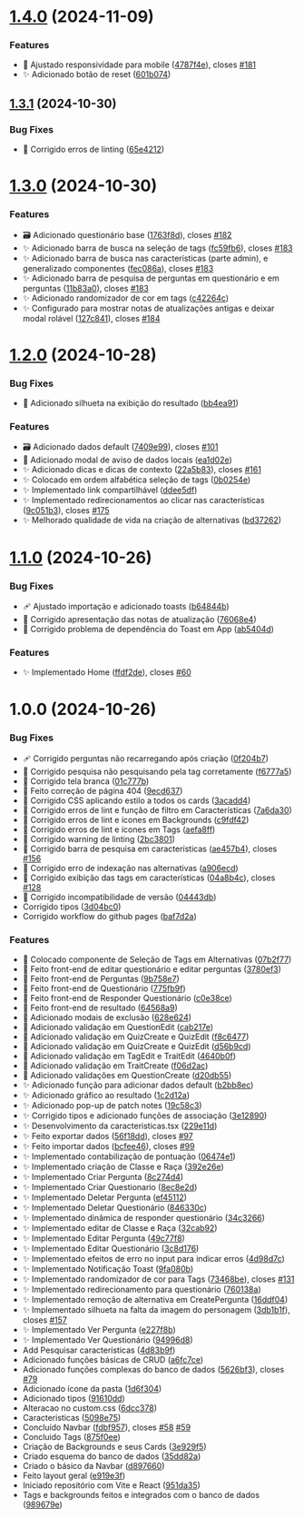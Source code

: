 # [1.4.0](https://github.com/RPG-Engineers/Quiz-RPG/compare/v1.3.1...v1.4.0) (2024-11-09)


### Features

* :lipstick: Ajustado responsividade para mobile ([4787f4e](https://github.com/RPG-Engineers/Quiz-RPG/commit/4787f4e57870fbb76f701b61717aaa53d5217ffb)), closes [#181](https://github.com/RPG-Engineers/Quiz-RPG/issues/181)
* :sparkles: Adicionado botão de reset ([601b074](https://github.com/RPG-Engineers/Quiz-RPG/commit/601b07442f47a5a253f3b31645713534bea13b1f))

## [1.3.1](https://github.com/RPG-Engineers/Quiz-RPG/compare/v1.3.0...v1.3.1) (2024-10-30)


### Bug Fixes

* :rotating_light: Corrigido erros de linting ([65e4212](https://github.com/RPG-Engineers/Quiz-RPG/commit/65e4212923f8b57d0a1d62aec7853faf882d73cd))

# [1.3.0](https://github.com/RPG-Engineers/Quiz-RPG/compare/v1.2.0...v1.3.0) (2024-10-30)


### Features

* :card_file_box: Adicionado questionário base ([1763f8d](https://github.com/RPG-Engineers/Quiz-RPG/commit/1763f8dc5fb154ced520acbc74bb54fb6019e40b)), closes [#182](https://github.com/RPG-Engineers/Quiz-RPG/issues/182)
* :sparkles: Adicionado barra de busca na seleção de tags ([fc59fb6](https://github.com/RPG-Engineers/Quiz-RPG/commit/fc59fb68762987546a4bcc187ddab892d1af739f)), closes [#183](https://github.com/RPG-Engineers/Quiz-RPG/issues/183)
* :sparkles: Adicionado barra de busca nas características (parte admin), e generalizado componentes ([fec086a](https://github.com/RPG-Engineers/Quiz-RPG/commit/fec086ab08d9ce0643c336de2a882c0851d4db6a)), closes [#183](https://github.com/RPG-Engineers/Quiz-RPG/issues/183)
* :sparkles: Adicionado barra de pesquisa de perguntas em questionário e em perguntas ([11b83a0](https://github.com/RPG-Engineers/Quiz-RPG/commit/11b83a0a0823d6339fbff19cf65a0b2af663faff)), closes [#183](https://github.com/RPG-Engineers/Quiz-RPG/issues/183)
* :sparkles: Adicionado randomizador de cor em tags ([c42264c](https://github.com/RPG-Engineers/Quiz-RPG/commit/c42264c584f1c2116e22f44721535ecc518ab3a2))
* :sparkles: Configurado para mostrar notas de atualizações antigas e deixar modal rolável ([127c841](https://github.com/RPG-Engineers/Quiz-RPG/commit/127c841fc3107c1c24156ca07fe93318718ffebb)), closes [#184](https://github.com/RPG-Engineers/Quiz-RPG/issues/184)

# [1.2.0](https://github.com/RPG-Engineers/Quiz-RPG/compare/v1.1.0...v1.2.0) (2024-10-28)


### Bug Fixes

* :lipstick: Adicionado silhueta na exibição do resultado ([bb4ea91](https://github.com/RPG-Engineers/Quiz-RPG/commit/bb4ea917e5bd549ef6966905cbcff0a888772f6a))


### Features

* :card_file_box: Adicionado dados default ([7409e99](https://github.com/RPG-Engineers/Quiz-RPG/commit/7409e991a666de33cc6eae084b155f06ee31e7dd)), closes [#101](https://github.com/RPG-Engineers/Quiz-RPG/issues/101)
* :children_crossing: Adicionado modal de aviso de dados locais ([ea1d02e](https://github.com/RPG-Engineers/Quiz-RPG/commit/ea1d02e009830e15b6f69db70b36a2cc90a1a11c))
* :sparkles: Adicionado dicas e dicas de contexto ([22a5b83](https://github.com/RPG-Engineers/Quiz-RPG/commit/22a5b8350f37eee75910dc3696e0ca1507e10c7e)), closes [#161](https://github.com/RPG-Engineers/Quiz-RPG/issues/161)
* :sparkles: Colocado em ordem alfabética seleção de tags ([0b0254e](https://github.com/RPG-Engineers/Quiz-RPG/commit/0b0254ef60d9fa9cd34ff3bc43df23daa0214b79))
* :sparkles: Implementado link compartilhável ([ddee5df](https://github.com/RPG-Engineers/Quiz-RPG/commit/ddee5df24f7d10c29c896f829438594c6c0db073))
* :sparkles: Implementado redirecionamentos ao clicar nas características ([9c051b3](https://github.com/RPG-Engineers/Quiz-RPG/commit/9c051b3caffaa0d4761c2316195f439c413cdf6c)), closes [#175](https://github.com/RPG-Engineers/Quiz-RPG/issues/175)
* :sparkles: Melhorado qualidade de vida na criação de alternativas ([bd37262](https://github.com/RPG-Engineers/Quiz-RPG/commit/bd37262937c1a51e126ec2c7db5698a5cf826962))

# [1.1.0](https://github.com/RPG-Engineers/Quiz-RPG/compare/v1.0.0...v1.1.0) (2024-10-26)


### Bug Fixes

* :adhesive_bandage: Ajustado importação e adicionado toasts ([b64844b](https://github.com/RPG-Engineers/Quiz-RPG/commit/b64844b4565e12aabf963de88e0a434979e1195f))
* :wrench: Corrigido apresentação das notas de atualização ([76068e4](https://github.com/RPG-Engineers/Quiz-RPG/commit/76068e41abcf661d9d8687b238dced581d95edb2))
* :wrench: Corrigido problema de dependência do Toast em App ([ab5404d](https://github.com/RPG-Engineers/Quiz-RPG/commit/ab5404da2a87d3d5a7efaa9e640ebb80fd774ffa))


### Features

* :sparkles: Implementado Home ([ffdf2de](https://github.com/RPG-Engineers/Quiz-RPG/commit/ffdf2de41ce90e5dc13d4fa61361655f2c193347)), closes [#60](https://github.com/RPG-Engineers/Quiz-RPG/issues/60)

# 1.0.0 (2024-10-26)


### Bug Fixes

* :adhesive_bandage: Corrigido perguntas não recarregando após criação ([0f204b7](https://github.com/RPG-Engineers/Quiz-RPG/commit/0f204b7530aea04b27f52b55d11ad5c4e861299d))
* :bug: Corrigido pesquisa não pesquisando pela tag corretamente ([f6777a5](https://github.com/RPG-Engineers/Quiz-RPG/commit/f6777a59f134542fe52bc5dc086309bf0954186b))
* :bug: Corrigido tela branca ([01c777b](https://github.com/RPG-Engineers/Quiz-RPG/commit/01c777b91f7b67b3beb80a6f2aa216caccab412f))
* :bug: Feito correção de página 404 ([9ecd637](https://github.com/RPG-Engineers/Quiz-RPG/commit/9ecd63733e883249d625662deeeff367f62a70ab))
* :lipstick: Corrigido CSS aplicando estilo a todos os cards ([3acadd4](https://github.com/RPG-Engineers/Quiz-RPG/commit/3acadd4ae6a35ec95422c8efb7bba3705a0ea15c))
* :rotating_light: Corrigido erros de lint e função de filtro em Características ([7a6da30](https://github.com/RPG-Engineers/Quiz-RPG/commit/7a6da30fffbd2d39a8661599204c174be29900ee))
* :rotating_light: Corrigido erros de lint e ícones em Backgrounds ([c9fdf42](https://github.com/RPG-Engineers/Quiz-RPG/commit/c9fdf422cb8b60a5714f33fe98423f49f2021d1b))
* :rotating_light: Corrigido erros de lint e ícones em Tags ([aefa8ff](https://github.com/RPG-Engineers/Quiz-RPG/commit/aefa8ffa21bed33a0c096638f57e4a242d528c29))
* :rotating_light: Corrigido warning de linting ([2bc3801](https://github.com/RPG-Engineers/Quiz-RPG/commit/2bc3801a85130c85e55016714ad2d22e39a91bd6))
* :wrench: Corrigido barra de pesquisa em características ([ae457b4](https://github.com/RPG-Engineers/Quiz-RPG/commit/ae457b46d0f76fea9aa9f0c478f9bdee99246d74)), closes [#156](https://github.com/RPG-Engineers/Quiz-RPG/issues/156)
* :wrench: Corrigido erro de indexação nas alternativas ([a906ecd](https://github.com/RPG-Engineers/Quiz-RPG/commit/a906ecdca401b3785545445f9c50dc8618061a60))
* :wrench: Corrigido exibição das tags em características ([04a8b4c](https://github.com/RPG-Engineers/Quiz-RPG/commit/04a8b4ce63c656ab003abb34742bcbe5c7755899)), closes [#128](https://github.com/RPG-Engineers/Quiz-RPG/issues/128)
* :wrench: Corrigido incompatibilidade de versão ([04443db](https://github.com/RPG-Engineers/Quiz-RPG/commit/04443db9639cde7bed2c5e587b2c386c9a33d57c))
* Corrigido tipos ([3d04bc0](https://github.com/RPG-Engineers/Quiz-RPG/commit/3d04bc04ceff3bfdbaa8e80c7344faa5b4f1f164))
* Corrigido workflow do github pages ([baf7d2a](https://github.com/RPG-Engineers/Quiz-RPG/commit/baf7d2ad482a1ff13aeef6e0466aa864abb210dc))


### Features

* :lipstick: Colocado componente de Seleção de Tags em Alternativas ([07b2f77](https://github.com/RPG-Engineers/Quiz-RPG/commit/07b2f77bc5b84bab6d50a5efd3dbb8a70edb9468))
* :lipstick: Feito front-end de editar questionário e editar perguntas ([3780ef3](https://github.com/RPG-Engineers/Quiz-RPG/commit/3780ef3fb5523ee1ca1a57d39a81124497d611ec))
* :lipstick: Feito front-end de Perguntas ([9b758e7](https://github.com/RPG-Engineers/Quiz-RPG/commit/9b758e7a527a90b9ebb9ae3147f696cfd4b29e82))
* :lipstick: Feito front-end de Questionário ([775fb9f](https://github.com/RPG-Engineers/Quiz-RPG/commit/775fb9f116ec50898a4c739bd626b20aef8093a1))
* :lipstick: Feito front-end de Responder Questionário ([c0e38ce](https://github.com/RPG-Engineers/Quiz-RPG/commit/c0e38ce68738f173f421cfa2b9f7fa9ddfe4d9ed))
* :lipstick: Feito front-end de resultado ([64568a9](https://github.com/RPG-Engineers/Quiz-RPG/commit/64568a937d9a4fbe3867375a15734266b8aab61b))
* :safety_vest: Adicionado modais de exclusão ([628e624](https://github.com/RPG-Engineers/Quiz-RPG/commit/628e6245f6e84b4fab40a53e667188695ede3ff7))
* :safety_vest: Adicionado validação em QuestionEdit ([cab217e](https://github.com/RPG-Engineers/Quiz-RPG/commit/cab217e6e038884f679215078a103acfb1213661))
* :safety_vest: Adicionado validação em QuizCreate e QuizEdit ([f8c6477](https://github.com/RPG-Engineers/Quiz-RPG/commit/f8c6477d7f3973f3eab750d1ca4893a629d153d1))
* :safety_vest: Adicionado validação em QuizCreate e QuizEdit ([d56b9cd](https://github.com/RPG-Engineers/Quiz-RPG/commit/d56b9cd85ab0fde5310262012dc901a3f5625049))
* :safety_vest: Adicionado validação em TagEdit e TraitEdit ([4640b0f](https://github.com/RPG-Engineers/Quiz-RPG/commit/4640b0f4e7367ab3e30a89482ce8120d037fd82d))
* :safety_vest: Adicionado validação em TraitCreate ([f06d2ac](https://github.com/RPG-Engineers/Quiz-RPG/commit/f06d2acbb5c222f3350fbee365e6d3c20255a6d5))
* :safety_vest: Adicionado validações em QuestionCreate ([d20db55](https://github.com/RPG-Engineers/Quiz-RPG/commit/d20db5543fb9632380eadb06ace342a98ab37664))
* :sparkles: Adicionado função para adicionar dados default ([b2bb8ec](https://github.com/RPG-Engineers/Quiz-RPG/commit/b2bb8ecd88260c7a7e4c22b548a652191d6486ee))
* :sparkles: Adicionado gráfico ao resultado ([1c2d12a](https://github.com/RPG-Engineers/Quiz-RPG/commit/1c2d12ab6e858c7d42a85012c198632a9882d554))
* :sparkles: Adicionado pop-up de patch notes ([19c58c3](https://github.com/RPG-Engineers/Quiz-RPG/commit/19c58c32f46f0241044acdc5a770d5613a757844))
* :sparkles: Corrigido tipos e adicionado funções de associação ([3e12890](https://github.com/RPG-Engineers/Quiz-RPG/commit/3e128907efe86bf16a8c0bc83a2d8bea5e9d28bb))
* :sparkles: Desenvolvimento da caracteristicas.tsx ([229e11d](https://github.com/RPG-Engineers/Quiz-RPG/commit/229e11d70f022dfe28b9a261c1ab30a29503f576))
* :sparkles: Feito exportar dados ([56f18dd](https://github.com/RPG-Engineers/Quiz-RPG/commit/56f18dd0b43818f4b8dce42a5f2ebb923c0a87d5)), closes [#97](https://github.com/RPG-Engineers/Quiz-RPG/issues/97)
* :sparkles: Feito importar dados ([bcfee46](https://github.com/RPG-Engineers/Quiz-RPG/commit/bcfee464162f061be2d2019106fec7b8bfe0c168)), closes [#99](https://github.com/RPG-Engineers/Quiz-RPG/issues/99)
* :sparkles: Implementado contabilização de pontuação ([06474e1](https://github.com/RPG-Engineers/Quiz-RPG/commit/06474e189d19016fb25dedf678e1c03bf0c968ff))
* :sparkles: Implementado criação de Classe e Raça ([392e26e](https://github.com/RPG-Engineers/Quiz-RPG/commit/392e26eb2948f17c06424c108c139afcf7f086fd))
* :sparkles: Implementado Criar Pergunta ([8c274d4](https://github.com/RPG-Engineers/Quiz-RPG/commit/8c274d4fc8d06932c4193d55067dde0a15b32a9e))
* :sparkles: Implementado Criar Questionario ([8ec8e2d](https://github.com/RPG-Engineers/Quiz-RPG/commit/8ec8e2d0025c365944a5c6049af08c250fa1ef32))
* :sparkles: Implementado Deletar Pergunta ([ef45112](https://github.com/RPG-Engineers/Quiz-RPG/commit/ef4511267c485b6c6b8a40de9cfc620aa590f542))
* :sparkles: Implementado Deletar Questionário ([846330c](https://github.com/RPG-Engineers/Quiz-RPG/commit/846330c6736fece9941e4dadc9eec50634db4a5c))
* :sparkles: Implementado dinâmica de responder questionário ([34c3266](https://github.com/RPG-Engineers/Quiz-RPG/commit/34c326699710e942742a8f930363838eb78050f6))
* :sparkles: Implementado editar de Classe e Raça ([32cab92](https://github.com/RPG-Engineers/Quiz-RPG/commit/32cab927518c28a5a5a470a178822c64659338e2))
* :sparkles: Implementado Editar Pergunta ([49c77f8](https://github.com/RPG-Engineers/Quiz-RPG/commit/49c77f8f409edd07cfaf35576acef4eee86b95f1))
* :sparkles: Implementado Editar Questionário ([3c8d176](https://github.com/RPG-Engineers/Quiz-RPG/commit/3c8d1760139a3cd81a2c73562f862717b7a16cb0))
* :sparkles: Implementado efeitos de erro no input para indicar erros ([4d98d7c](https://github.com/RPG-Engineers/Quiz-RPG/commit/4d98d7cf9967879258525585b701ea837c449732))
* :sparkles: Implementado Notificação Toast ([9fa080b](https://github.com/RPG-Engineers/Quiz-RPG/commit/9fa080bf0f658ef088c1a6c81bd57eadd8970c3b))
* :sparkles: Implementado randomizador de cor para Tags ([73468be](https://github.com/RPG-Engineers/Quiz-RPG/commit/73468be0d3a4a711090b6a54d18e652e0a1baefe)), closes [#131](https://github.com/RPG-Engineers/Quiz-RPG/issues/131)
* :sparkles: Implementado redirecionamento para questionário ([760138a](https://github.com/RPG-Engineers/Quiz-RPG/commit/760138a10b0e8d3d72aa35d13c24ecf20fe3fa96))
* :sparkles: Implementado remoção de alternativa em CreatePergunta ([16ddf04](https://github.com/RPG-Engineers/Quiz-RPG/commit/16ddf04cada0a11b11e72256e2850545cf7e120a))
* :sparkles: Implementado silhueta na falta da imagem do personagem ([3db1b1f](https://github.com/RPG-Engineers/Quiz-RPG/commit/3db1b1f0830642be7dd1e805a6991257343b013c)), closes [#157](https://github.com/RPG-Engineers/Quiz-RPG/issues/157)
* :sparkles: Implementado Ver Pergunta ([e227f8b](https://github.com/RPG-Engineers/Quiz-RPG/commit/e227f8baa4212fa7867f8f9f8fabb91feb15a398))
* :sparkles: Implementado Ver Questionário ([94996d8](https://github.com/RPG-Engineers/Quiz-RPG/commit/94996d8151316eb019b855b12c7f84b4914cc2a1))
* Add Pesquisar características ([4d83b9f](https://github.com/RPG-Engineers/Quiz-RPG/commit/4d83b9f54c5d0963bf41acd86ca9ed072fb4d3b3))
* Adicionado funções básicas de CRUD ([a6fc7ce](https://github.com/RPG-Engineers/Quiz-RPG/commit/a6fc7ceeab8ba777880dce7f0b50d4d4613dd28a))
* Adicionado funções complexas do banco de dados ([5626bf3](https://github.com/RPG-Engineers/Quiz-RPG/commit/5626bf36b881a8037a4a32cd14da9c968bc4cc0f)), closes [#79](https://github.com/RPG-Engineers/Quiz-RPG/issues/79)
* Adicionado ícone da pasta ([1d6f304](https://github.com/RPG-Engineers/Quiz-RPG/commit/1d6f304be65b18df951c15d4e59f17073a4a0204))
* Adicionado tipos ([91610dd](https://github.com/RPG-Engineers/Quiz-RPG/commit/91610ddfc3fc8a57ebfc7eaeda847bacd25f02b9))
* Alteracao no custom.css ([6dcc378](https://github.com/RPG-Engineers/Quiz-RPG/commit/6dcc378b98dd5c7be1b22004880fd55df149079c))
* Caracteristicas ([5098e75](https://github.com/RPG-Engineers/Quiz-RPG/commit/5098e75bb1c0a82805771afc3386c84590ff64cd))
* Concluído Navbar ([fdbf957](https://github.com/RPG-Engineers/Quiz-RPG/commit/fdbf957da3a18e5def6d7a58fbb2352f98064a89)), closes [#58](https://github.com/RPG-Engineers/Quiz-RPG/issues/58) [#59](https://github.com/RPG-Engineers/Quiz-RPG/issues/59)
* Concluido Tags ([875f0ee](https://github.com/RPG-Engineers/Quiz-RPG/commit/875f0eea7b696dc3d1a5765b6acf3bdb390390b6))
* Criação de Backgrounds e seus Cards ([3e929f5](https://github.com/RPG-Engineers/Quiz-RPG/commit/3e929f595bd1f3d40282c5ed006c0a6009a04dad))
* Criado esquema do banco de dados ([35dd82a](https://github.com/RPG-Engineers/Quiz-RPG/commit/35dd82a215729ee58fd4a83b280fcab7cf5359ce))
* Criado o básico da Navbar ([d897660](https://github.com/RPG-Engineers/Quiz-RPG/commit/d89766066f0532fa0573427773f5647e4a493a76))
* Feito layout geral ([e919e3f](https://github.com/RPG-Engineers/Quiz-RPG/commit/e919e3ff2e7025acef04994b8160c8765a3d6fae))
* Iniciado repositório com Vite e React ([951da35](https://github.com/RPG-Engineers/Quiz-RPG/commit/951da3598c163eaca631030ddb45f60cce57b505))
* Tags e backgrounds feitos e integrados com o banco de dados ([989679e](https://github.com/RPG-Engineers/Quiz-RPG/commit/989679e70f314e29eefc6ab61e277a58bbb06a8f))
